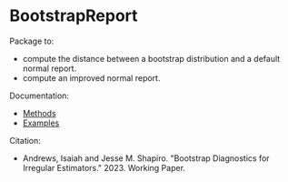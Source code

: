 # BootstrapReport

Package to:
* compute the distance between a bootstrap distribution and a default normal report.
* compute an improved normal report.

Documentation:
* [Methods](./BootstrapReport.lyx)
* [Examples](./examples/)

Citation:
* Andrews, Isaiah and Jesse M. Shapiro. "Bootstrap Diagnostics for Irregular Estimators." 2023. Working Paper.
